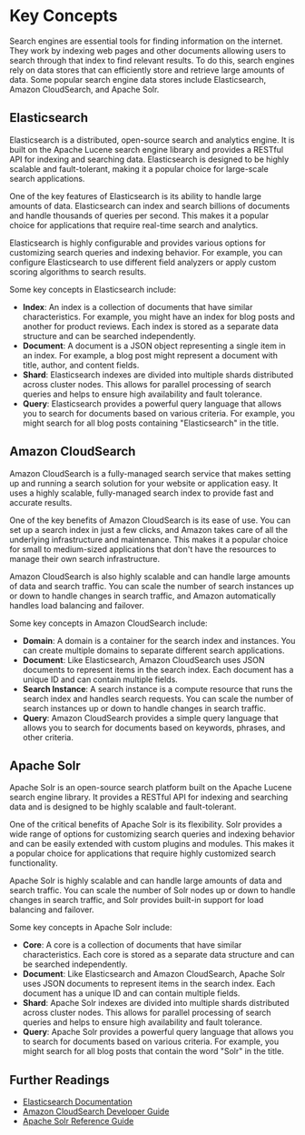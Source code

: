 # Key Concepts

Search engines are essential tools for finding information on the internet. They work by indexing web pages and other documents allowing users to search through that index to find relevant results. To do this, search engines rely on data stores that can efficiently store and retrieve large amounts of data. Some popular search engine data stores include Elasticsearch, Amazon CloudSearch, and Apache Solr.

## **Elasticsearch**

Elasticsearch is a distributed, open-source search and analytics engine. It is built on the Apache Lucene search engine library and provides a RESTful API for indexing and searching data. Elasticsearch is designed to be highly scalable and fault-tolerant, making it a popular choice for large-scale search applications.

One of the key features of Elasticsearch is its ability to handle large amounts of data. Elasticsearch can index and search billions of documents and handle thousands of queries per second. This makes it a popular choice for applications that require real-time search and analytics.

Elasticsearch is highly configurable and provides various options for customizing search queries and indexing behavior. For example, you can configure Elasticsearch to use different field analyzers or apply custom scoring algorithms to search results.

Some key concepts in Elasticsearch include:

- **Index**: An index is a collection of documents that have similar characteristics. For example, you might have an index for blog posts and another for product reviews. Each index is stored as a separate data structure and can be searched independently.
- **Document**: A document is a JSON object representing a single item in an index. For example, a blog post might represent a document with title, author, and content fields.
- **Shard**: Elasticsearch indexes are divided into multiple shards distributed across cluster nodes. This allows for parallel processing of search queries and helps to ensure high availability and fault tolerance.
- **Query**: Elasticsearch provides a powerful query language that allows you to search for documents based on various criteria. For example, you might search for all blog posts containing "Elasticsearch" in the title.

## **Amazon CloudSearch**

Amazon CloudSearch is a fully-managed search service that makes setting up and running a search solution for your website or application easy. It uses a highly scalable, fully-managed search index to provide fast and accurate results.

One of the key benefits of Amazon CloudSearch is its ease of use. You can set up a search index in just a few clicks, and Amazon takes care of all the underlying infrastructure and maintenance. This makes it a popular choice for small to medium-sized applications that don't have the resources to manage their own search infrastructure.

Amazon CloudSearch is also highly scalable and can handle large amounts of data and search traffic. You can scale the number of search instances up or down to handle changes in search traffic, and Amazon automatically handles load balancing and failover.

Some key concepts in Amazon CloudSearch include:

- **Domain**: A domain is a container for the search index and instances. You can create multiple domains to separate different search applications.
- **Document**: Like Elasticsearch, Amazon CloudSearch uses JSON documents to represent items in the search index. Each document has a unique ID and can contain multiple fields.
- **Search Instance**: A search instance is a compute resource that runs the search index and handles search requests. You can scale the number of search instances up or down to handle changes in search traffic.
- **Query**: Amazon CloudSearch provides a simple query language that allows you to search for documents based on keywords, phrases, and other criteria.

## **Apache Solr**

Apache Solr is an open-source search platform built on the Apache Lucene search engine library. It provides a RESTful API for indexing and searching data and is designed to be highly scalable and fault-tolerant.

One of the critical benefits of Apache Solr is its flexibility. Solr provides a wide range of options for customizing search queries and indexing behavior and can be easily extended with custom plugins and modules. This makes it a popular choice for applications that require highly customized search functionality.

Apache Solr is highly scalable and can handle large amounts of data and search traffic. You can scale the number of Solr nodes up or down to handle changes in search traffic, and Solr provides built-in support for load balancing and failover.

Some key concepts in Apache Solr include:

- **Core**: A core is a collection of documents that have similar characteristics. Each core is stored as a separate data structure and can be searched independently.
- **Document**: Like Elasticsearch and Amazon CloudSearch, Apache Solr uses JSON documents to represent items in the search index. Each document has a unique ID and can contain multiple fields.
- **Shard**: Apache Solr indexes are divided into multiple shards distributed across cluster nodes. This allows for parallel processing of search queries and helps to ensure high availability and fault tolerance.
- **Query**: Apache Solr provides a powerful query language that allows you to search for documents based on various criteria. For example, you might search for all blog posts that contain the word "Solr" in the title.

## **Further Readings**

- [Elasticsearch Documentation](https://www.elastic.co/guide/en/elasticsearch/reference/current/index.html)
- [Amazon CloudSearch Developer Guide](https://docs.aws.amazon.com/cloudsearch/latest/developerguide/what-is-cloudsearch.html)
- [Apache Solr Reference Guide](https://lucene.apache.org/solr/guide/8_9/)
